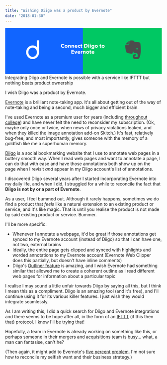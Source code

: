 ```yaml
---
title: "Wishing Diigo was a product by Evernote"
date: "2018-01-30"
---
```


![diigo and evernote](images/Screen-Shot-2018-01-30-at-9.28.26-PM-1024x302.png) Integrating Diigo and Evernote is possible with a service like IFTTT but nothing beats product ownership

I wish Diigo was a product by Evernote.

[Evernote](https://evernote.com/) is a brilliant note-taking app. It's all about getting out of the way of note-taking and being a second, much bigger and efficient brain.

I've used Evernote as a premium user for years (including [throughout college](https://blog.evernote.com/sea/2014/01/08/evernote-world-evernote-helped-get-college/)) and have never felt the need to reconsider my subscription. (Ok, maybe only once or twice, when news of privacy violations leaked, and when they killed the image annotation add-on Skitch.) It's fast, relatively bug-free, and most importantly, gives someone with the memory of a goldfish like me a superhuman memory.

[Diigo](https://www.diigo.com) is a social bookmarking website that I use to annotate web pages in a buttery smooth way. When I read web pages and want to annotate a page, I can do that with ease and have those annotations both show up on the page when I revisit _and_ appear in my Diigo account's list of annotations.

I discovered Diigo several years after I started incorporating Evernote into my daily life, and when I did, I struggled for a while to reconcile the fact that **Diigo is not by or a part of Evernote**.

As a user, I feel bummed out. Although it rarely happens, sometimes we do find a product that _feels_ like a natural extension to an existing product or service, and it's like magic. That is until you realise the product is not made by said existing product or service. Bummer.

I'll be more specific:

- Whenever I annotate a webpage, it'd be great if those annotations get synced to my Evernote account (instead of Diigo) so that I can have one, not two, external brains
- Ideally, the entire page gets clipped and synced with highlights and worded annotations to my Evernote account (Evernote Web Clipper does this partially, but doesn't have inline comments)
- Diigo's [Outliner feature](https://www.diigo.com/outliner/start) is amazing, and I wish Evernote had something similar that allowed me to create a coherent outline as I read different web pages for information about a particular topic

I realise I may sound a little unfair towards Diigo by saying all this, but I think I mean this as a compliment. Diigo is an amazing tool (and it's free), and I'll continue using it for its various killer features. I just wish they would integrate seamlessly.

As I am writing this, I did a quick search for Diigo and Evernote integrations and there seems to be hope after all, in the form of an [IFTTT](https://ifttt.com/connect/diigo/evernote) (if this then that) protocol. I know I'll be trying that!

Hopefully, a team in Evernote is already working on something like this, or perhaps someone in their mergers and acquisitions team is busy... what, a man can fantasise, can't he?

(Then again, it might add to Evernote's [five percent problem](https://medium.com/@nickang/the-five-percent-problem-9ee94b33199c). I'm not sure how to reconcile my selfish want and their business strategy.)
